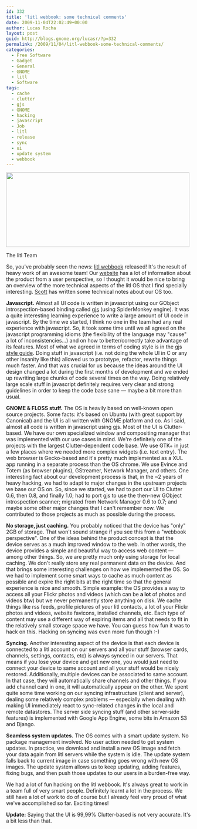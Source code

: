 ```yaml
---
id: 332
title: 'litl webbook: some technical comments'
date: 2009-11-04T22:02:49+00:00
author: Lucas Rocha
layout: post
guid: http://blogs.gnome.org/lucasr/?p=332
permalink: /2009/11/04/litl-webbook-some-technical-comments/
categories:
  - Free Software
  - Gadget
  - General
  - GNOME
  - litl
  - Software
tags:
  - cache
  - clutter
  - gjs
  - GNOME
  - hacking
  - javascript
  - Job
  - litl
  - release
  - sync
  - ui
  - update system
  - webbook
---
```

<div id="attachment_516" style="width: 510px" class="wp-caption alignnone">
  <a href="http://litl.com"><img class="size-full wp-image-516 " src="http://www.lucasr.org/wp-content/uploads/2009/11/litl-team.jpg" width="500" height="203" /></a>
  <p class="wp-caption-text">
    The litl Team
  </p>
</div>

So, you've probably seen the news: [litl webbook](http://www.litl.com)
released! It's the result of heavy work of an awesome team! Our
[website](http://www.litl.com) has a lot of information about the product from
a user perspective, so I thought it would be nice to bring an overview of the
more technical aspects of the litl OS that I find specially interesting.
[Scott](http://cananian.livejournal.com/58744.html) has written some technical
notes about our OS too.

**Javascript.** Almost all UI code is written in javascript using our GObject
introspection-based binding called [gjs](http://live.gnome.org/Gjs) (using
SpiderMonkey engine). It was a quite interesting learning experience to write a
large amount of UI code in javascript. By the time we started, I think no one
in the team had any real experience with javascript. So, it took some time
until we all agreed on the javascript programming idioms (the flexibility of
the language may "cause" a lot of inconsistencies...) and on how to
better/correctly take advantage of its features. Most of what we agreed in
terms of coding style is in the gjs [style
guide](http://git.gnome.org/cgit/gjs/tree/doc/Style_Guide.txt). Doing stuff in
javascript (i.e. not doing the whole UI in C or any other insanity like this)
allowed us to prototype, refactor, rewrite things much faster. And that was
crucial for us because the ideas around the UI design changed a lot during
the first months of development and we ended up rewriting large chunks of
code several times on the way. Doing relatively large scale stuff in
javascript definitely requires very clear and strong guidelines in order to
keep the code base sane — maybe a bit more than usual.

**GNOME & FLOSS stuff.** The OS is heavily based on well-known open source
projects. Some facts: it's based on Ubuntu (with great support by Canonical)
and the UI is all written with GNOME platform and co. As I said, almost all
code is written in javascript using gjs. Most of the UI is Clutter-based. We
have our own specialized window and compositing manager that was implemented
with our use cases in mind. We're definitely one of the projects with the
largest Clutter-dependent code base. We use GTK+ in just a few places where we
needed more complex widgets (i.e. text entry). The web browser is Gecko-based
and it's pretty much implemented as a XUL app running in a separate process
than the OS chrome. We use Evince and Totem (as browser plugins), GStreamer,
Network Manager, and others. One interesting fact about our development
process is that, in the ~2 years of heavy hacking, we had to adapt to
major changes in the upstream projects we base our OS on. So, since we
started, we had to port our UI to Clutter 0.6, then 0.8, and finally 1.0;
had to port gjs to use the then-new GObject introspection scanner;
migrated from Network Manager 0.6 to 0.7; and maybe some other major
changes that I can't remember now. We contributed to those projects as
much as possible during the process.

**No storage, just caching.** You probably noticed that the device has "only"
2GB of storage. That won't sound strange if you see this from a "webbook
perspective". One of the ideas behind the product concept is that the
device serves as a much improved window to the web. In other words, the device
provides a simple and beautiful way to access web content — among other things.
So, we are pretty much only using storage for local caching. We don't really
store any real permanent data on the device. And that brings some interesting
challenges on how we implemented the OS. So we had to implement some smart ways
to cache as much content as possible and expire the right bits at the right
time so that the general experience is nice and smooth. Simple example: the OS
provides a way to access all your Flickr photos and videos (which can be **a
lot** of photos and videos btw) but we never permanently store anything
on disk. We cache things like rss feeds, profile pictures of your litl
contacts, a lot of your Flickr photos and videos, website favicons, installed
channels, etc. Each type of content may use a different way of expiring items
and all that needs to fit in the relatively small storage space we have. You
can guess how fun it was to hack on this. Hacking on syncing was even more fun
though :-)

**Syncing.** Another interesting aspect of the device is that each device is
connected to a litl account on our servers and all your stuff (browser cards,
channels, settings, contacts, etc) is always synced in our servers.
That means if you lose your device and get new one, you would just need to
connect your device to same account and all your stuff would be nicely
restored. Additionally, multiple devices can be associated to same account. In
that case, they will automatically share channels and other things. If you add
channel card in one, it will automatically appear on the other. We spent quite
some time working on our syncing infrastructure (client and server), dealing
some relatively complex problems — especially when dealing with making UI
immediately react to sync-related changes in the local and remote datastores.
The server side syncing stuff (and other server-side features) is implemented
with Google App Engine, some bits in Amazon S3 and Django.

**Seamless system updates.** The OS comes with a smart update system. No
package management involved. No user action needed to get system updates. In
practice, we download and install a new OS image and fetch your data again from
litl servers while the system is idle. The update system falls back to current
image in case something goes wrong with new OS images. The update system allows
us to keep updating, adding features, fixing bugs, and then push those updates
to our users in a burden-free way.

We had a lot of fun hacking on the litl webbook. It's always great to work in a
team full of very smart people. Definitely learnt a lot in the process. We
still have a lot of work to do of course but I already feel very proud of what
we've accomplished so far. Exciting times!

**Update:** Saying that the UI is 99,99% Clutter-based is not very accurate.
It's a bit less than that.
